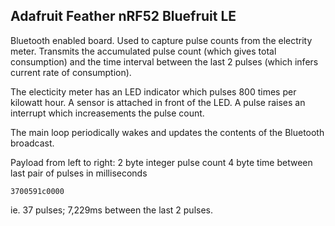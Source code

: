 ## Adafruit Feather nRF52 Bluefruit LE

Bluetooth enabled board. Used to capture pulse counts from the electrity meter.
Transmits the accumulated pulse count (which gives total consumption) and the time interval between the last 2 pulses (which infers current rate of consumption).

The electicity meter has an LED indicator which pulses 800 times per kilowatt hour. A sensor is attached in front of the LED.
A pulse raises an interrupt which increasements the pulse count.

The main loop periodically wakes and updates the contents of the Bluetooth broadcast.

Payload from left to right:
2 byte integer pulse count
4 byte time between last pair of pulses in milliseconds

````
3700591c0000
````

ie. 37 pulses; 7,229ms between the last 2 pulses.
